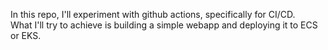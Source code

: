 In this repo, I'll experiment with github actions, specifically for CI/CD.  
What I'll try to achieve is building a simple webapp and deploying it to ECS or EKS.